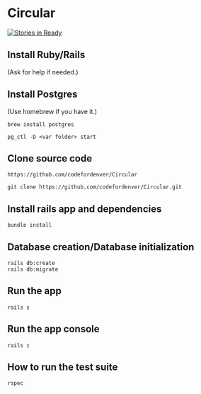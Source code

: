 # Circular

[![Stories in Ready](https://badge.waffle.io/codefordenver/Circular.png?label=ready&title=Ready)](https://waffle.io/codefordenver/Circular)

## Install Ruby/Rails

(Ask for help if needed.)

## Install Postgres

(Use homebrew if you have it.)

```
brew install postgres

pg_ctl -D <var folder> start
```

## Clone source code

```
https://github.com/codefordenver/Circular

git clone https://github.com/codefordenver/Circular.git
```

## Install rails app and dependencies

```
bundle install
```

## Database creation/Database initialization

```
rails db:create
rails db:migrate
```

## Run the app

```
rails s
```

## Run the app console

```
rails c
```

## How to run the test suite

```
rspec
```

